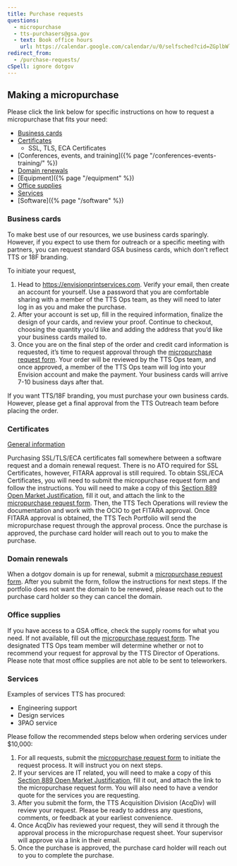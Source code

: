 ```yaml
---
title: Purchase requests
questions:
  - micropurchase
  - tts-purchasers@gsa.gov
  - text: Book office hours
    url: https://calendar.google.com/calendar/u/0/selfsched?cid=ZGplbWlsYS5tY2NyYXlAZ3NhLmdvdg
redirect_from:
  - /purchase-requests/
cSpell: ignore dotgov
---
```


## Making a micropurchase

Please click the link below for specific instructions on how to request a
micropurchase that fits your need:

- [Business cards](#business-cards)
- [Certificates](#certificates)
  - SSL, TLS, ECA Certificates
- [Conferences, events, and
  training]({% page "/conferences-events-training/" %})
- [Domain renewals](#domain-renewals)
- [Equipment]({% page "/equipment" %})
- [Office supplies](#office-supplies)
- [Services](#services)
- [Software]({% page "/software" %})

### Business cards

To make best use of our resources, we use business cards sparingly. However, if
you expect to use them for outreach or a specific meeting with partners, you can
request standard GSA business cards, which don't reflect TTS or 18F branding.

To initiate your request,

1. Head to <https://envisionprintservices.com>.
   Verify your email, then create an account for yourself. Use a password that
   you are comfortable sharing with a member of the TTS Ops team, as they will
   need to later log in as you and make the purchase.
2. After your account is set up, fill in the required information, finalize the
   design of your cards, and review your proof. Continue to checkout, choosing
   the quantity you’d like and adding the address that you’d like your business
   cards mailed to.
3. Once you are on the final step of the order and credit card information is
   requested, it’s time to request approval through the
   [micropurchase request form](https://docs.google.com/forms/d/e/1FAIpQLSd-GoOE9xWWfJvdZNRP3SE7mj5ysI_RfM8brxdG8YpyJV9yKA/viewform).
   Your order will be reviewed by the TTS Ops team, and once approved, a member
   of the TTS Ops team will log into your Envision account and make the payment.
   Your business cards will arrive 7-10 business days after that.

If you want TTS/18F branding, you must purchase your own business cards.
However, please get a final approval from the TTS Outreach team before placing
the order.

### Certificates

[General information](https://before-you-ship.18f.gov/infrastructure/certs/)

Purchasing SSL/TLS/ECA certificates fall somewhere between a software request
and a domain renewal request. There is no ATO required for SSL Certificates,
however, FITARA approval is still required. To obtain SSL/ECA Certificates, you
will need to submit the micropurchase request form and follow the instructions.
You will need to make a copy of this
[Section 889 Open Market Justification](https://docs.google.com/document/d/1jRMwRi94_O_YJ_0JkvKtRhniitjU2ZMFggXRirL6eOE/edit#heading=h.mw15bdywiu3d),
fill it out, and attach the link to the
[micropurchase request form](https://docs.google.com/forms/d/e/1FAIpQLSd-GoOE9xWWfJvdZNRP3SE7mj5ysI_RfM8brxdG8YpyJV9yKA/viewform).
Then, the TTS Tech Operations will review the documentation and work with the
OCIO to get FITARA approval. Once FITARA approval is obtained, the TTS Tech
Portfolio will send the micropurchase request through the approval process. Once
the purchase is approved, the purchase card holder will reach out to you to make
the purchase.

### Domain renewals

When a dotgov domain is up for renewal, submit a
[micropurchase request form](https://docs.google.com/forms/d/e/1FAIpQLSd-GoOE9xWWfJvdZNRP3SE7mj5ysI_RfM8brxdG8YpyJV9yKA/viewform).
After you submit the form, follow the instructions for next steps. If the
portfolio does not want the domain to be renewed, please reach out to the
purchase card holder so they can cancel the domain.

### Office supplies

If you have access to a GSA office, check the supply rooms for what you need. If
not available, fill out the
[micropurchase request form](https://docs.google.com/forms/d/e/1FAIpQLSd-GoOE9xWWfJvdZNRP3SE7mj5ysI_RfM8brxdG8YpyJV9yKA/viewform).
The designated TTS Ops team member will determine whether or not to recommend
your request for approval by the TTS Director of Operations. Please note that
most office supplies are not able to be sent to teleworkers.

### Services

Examples of services TTS has procured:

- Engineering support
- Design services
- 3PAO service

Please follow the recommended steps below when ordering services under $10,000:

1. For all requests, submit the
   [micropurchase request form](https://docs.google.com/forms/d/e/1FAIpQLSd-GoOE9xWWfJvdZNRP3SE7mj5ysI_RfM8brxdG8YpyJV9yKA/viewform)
   to initiate the request process. It will instruct you on next steps.
2. If your services are IT related, you will need to make a copy of this
   [Section 889 Open Market Justification](https://docs.google.com/document/d/1jRMwRi94_O_YJ_0JkvKtRhniitjU2ZMFggXRirL6eOE/edit#heading=h.mw15bdywiu3d),
   fill it out, and attach the link to the micropurchase request form. You will
   also need to have a vendor quote for the services you are requesting.
3. After you submit the form, the TTS Acquisition Division (AcqDiv) will review your
   request. Please be ready to address any questions, comments, or feedback at
   your earliest convenience.
4. Once AcqDiv has reviewed your request, they will send it through the approval
   process in the micropurchase request sheet. Your supervisor will approve via
   a link in their email.
5. Once the purchase is approved, the purchase card holder will reach out to you
   to complete the purchase.
